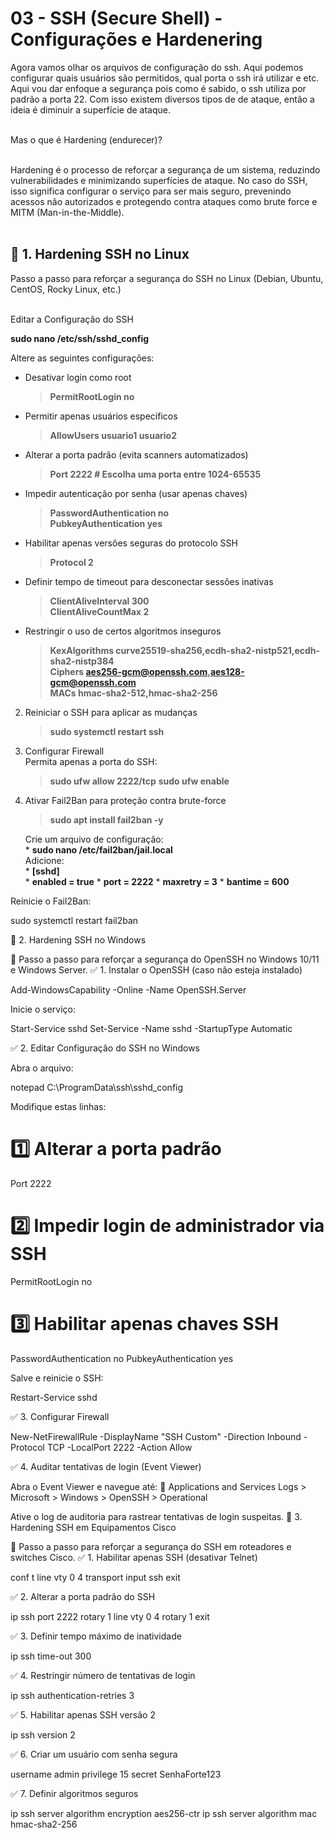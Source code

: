 # 03 - SSH (Secure Shell) - Configurações e Hardenering

Agora vamos olhar os arquivos de configuração do ssh. Aqui podemos configurar quais usuários são permitidos, qual porta o ssh irá utilizar e etc. Aqui vou dar enfoque a segurança pois como é sabido, o ssh utiliza por padrão a porta 22. Com isso existem diversos tipos de de ataque, então a ideia é diminuir a superfície de ataque. <br> </br>


Mas o que é Hardening (endurecer)? <br></br>

Hardening é o processo de reforçar a segurança de um sistema, reduzindo vulnerabilidades e minimizando superfícies de ataque. No caso do SSH, isso significa configurar o serviço para ser mais seguro, prevenindo acessos não autorizados e protegendo contra ataques como brute force e MITM (Man-in-the-Middle). <br></br>

## 🔹 1. Hardening SSH no Linux
 
Passo a passo para reforçar a segurança do SSH no Linux (Debian, Ubuntu, CentOS, Rocky Linux, etc.) <br></br>

Editar a Configuração do SSH

**sudo nano /etc/ssh/sshd_config**

Altere as seguintes configurações:

* Desativar login como root  
    > **PermitRootLogin no**  
*  Permitir apenas usuários específicos  
    > **AllowUsers usuario1 usuario2**  
* Alterar a porta padrão (evita scanners automatizados)  
    > **Port 2222   # Escolha uma porta entre 1024-65535**  
* Impedir autenticação por senha (usar apenas chaves)  
    > **PasswordAuthentication no**  
    > **PubkeyAuthentication yes**  
* Habilitar apenas versões seguras do protocolo SSH  
    > **Protocol 2**  
* Definir tempo de timeout para desconectar sessões inativas  
    > **ClientAliveInterval 300**  
    > **ClientAliveCountMax 2**  
* Restringir o uso de certos algoritmos inseguros
    > **KexAlgorithms curve25519-sha256,ecdh-sha2-nistp521,ecdh-sha2-nistp384**  
    > **Ciphers aes256-gcm@openssh.com,aes128-gcm@openssh.com**  
    > **MACs hmac-sha2-512,hmac-sha2-256**  

2. Reiniciar o SSH para aplicar as mudanças  
    > **sudo systemctl restart ssh**  
3. Configurar Firewall  
Permita apenas a porta do SSH:  
    > **sudo ufw allow 2222/tcp**
    > **sudo ufw enable**  
4. Ativar Fail2Ban para proteção contra brute-force  
    > **sudo apt install fail2ban -y**  

    Crie um arquivo de configuração:  
        * **sudo nano /etc/fail2ban/jail.local**  
    Adicione:  
        * **[sshd]**  
        * **enabled = true**
        * **port = 2222**
        * **maxretry = 3**
        * **bantime = 600**

Reinicie o Fail2Ban:

sudo systemctl restart fail2ban

🔹 2. Hardening SSH no Windows

📍 Passo a passo para reforçar a segurança do OpenSSH no Windows 10/11 e Windows Server.
✅ 1. Instalar o OpenSSH (caso não esteja instalado)

Add-WindowsCapability -Online -Name OpenSSH.Server

Inicie o serviço:

Start-Service sshd
Set-Service -Name sshd -StartupType Automatic

✅ 2. Editar Configuração do SSH no Windows

Abra o arquivo:

notepad C:\ProgramData\ssh\sshd_config

Modifique estas linhas:

# 1️⃣ Alterar a porta padrão
Port 2222

# 2️⃣ Impedir login de administrador via SSH
PermitRootLogin no

# 3️⃣ Habilitar apenas chaves SSH
PasswordAuthentication no
PubkeyAuthentication yes

Salve e reinicie o SSH:

Restart-Service sshd

✅ 3. Configurar Firewall

New-NetFirewallRule -DisplayName "SSH Custom" -Direction Inbound -Protocol TCP -LocalPort 2222 -Action Allow

✅ 4. Auditar tentativas de login (Event Viewer)

Abra o Event Viewer e navegue até:
📍 Applications and Services Logs > Microsoft > Windows > OpenSSH > Operational

Ative o log de auditoria para rastrear tentativas de login suspeitas.
🔹 3. Hardening SSH em Equipamentos Cisco

📍 Passo a passo para reforçar a segurança do SSH em roteadores e switches Cisco.
✅ 1. Habilitar apenas SSH (desativar Telnet)

conf t
 line vty 0 4
 transport input ssh
 exit

✅ 2. Alterar a porta padrão do SSH

ip ssh port 2222 rotary 1
line vty 0 4
 rotary 1
 exit

✅ 3. Definir tempo máximo de inatividade

ip ssh time-out 300

✅ 4. Restringir número de tentativas de login

ip ssh authentication-retries 3

✅ 5. Habilitar apenas SSH versão 2

ip ssh version 2

✅ 6. Criar um usuário com senha segura

username admin privilege 15 secret SenhaForte123

✅ 7. Definir algoritmos seguros

ip ssh server algorithm encryption aes256-ctr
ip ssh server algorithm mac hmac-sha2-256






